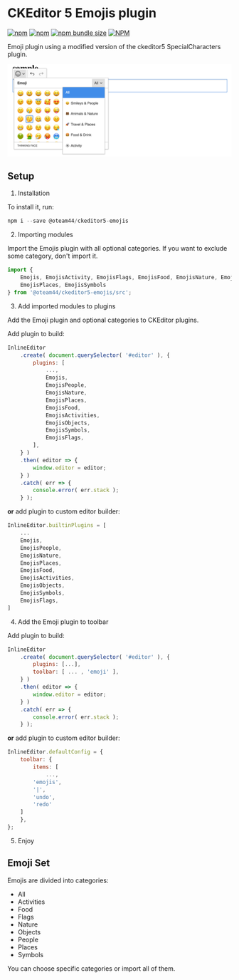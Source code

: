 # CKEditor 5 Emojis plugin

[![npm](https://img.shields.io/npm/v/@oteam/ckeditor5-emojis)](https://www.npmjs.com/package/@oteam44/ckeditor5-emojis)
[![npm](https://img.shields.io/npm/dw/@oteam/ckeditor5-emojis)](https://www.npmjs.com/package/@oteam44/ckeditor5-emojis)
[![npm bundle size](https://img.shields.io/bundlephobia/min/@oteam/ckeditor5-emojis)](https://www.npmjs.com/package/@oteam44/ckeditor5-emojis)
[![NPM](https://img.shields.io/npm/l/@oteam/ckeditor5-emojis)](https://www.npmjs.com/package/@oteam44/ckeditor5-emojis)

Emoji plugin using a modified version of the ckeditor5 SpecialCharacters plugin.

![Preview Image](preview.png "Preview Image")

## Setup

1. Installation

To install it, run:

```javascript
npm i --save @oteam44/ckeditor5-emojis
```

2. Importing modules

Import the Emojis plugin with all optional categories. If you want to exclude some category, don't import it.

```javascript
import {
    Emojis, EmojisActivity, EmojisFlags, EmojisFood, EmojisNature, EmojisObjects, EmojisPeople,
    EmojisPlaces, EmojisSymbols
} from '@oteam44/ckeditor5-emojis/src';
```

3. Add imported modules to plugins

Add the Emoji plugin and optional categories to CKEditor plugins.

Add plugin to build:

```javascript
InlineEditor
    .create( document.querySelector( '#editor' ), {
        plugins: [
            ...,
            Emojis,
            EmojisPeople,
            EmojisNature,
            EmojisPlaces,
            EmojisFood,
            EmojisActivities,
            EmojisObjects,
            EmojisSymbols,
            EmojisFlags,
        ],
    } )
    .then( editor => {
        window.editor = editor;
    } )
    .catch( err => {
        console.error( err.stack );
    } );
```

**or** add plugin to custom editor builder:

```javascript
InlineEditor.builtinPlugins = [
    ...
    Emojis,
    EmojisPeople,
    EmojisNature,
    EmojisPlaces,
    EmojisFood,
    EmojisActivities,
    EmojisObjects,
    EmojisSymbols,
    EmojisFlags,
]
```

4. Add the Emoji plugin to toolbar

Add plugin to build:

```javascript
InlineEditor
    .create( document.querySelector( '#editor' ), {
        plugins: [...],
        toolbar: [ ... , 'emoji' ],
    } )
    .then( editor => {
        window.editor = editor;
    } )
    .catch( err => {
        console.error( err.stack );
    } );
```

**or** add plugin to custom editor builder:

```javascript
InlineEditor.defaultConfig = {
    toolbar: {
        items: [
            ...,
	    'emojis',
	    '|',
	    'undo',
	    'redo'
	]
    },
};
```

5. Enjoy

## Emoji Set

Emojis are divided into categories:

- All
- Activities
- Food
- Flags
- Nature
- Objects
- People
- Places
- Symbols

You can choose specific categories or import all of them.



